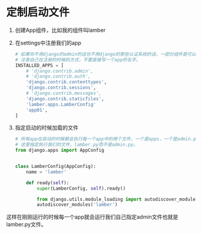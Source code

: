 # 定制启动文件

1. 创建App组件，比如我的组件叫lamber

2. 在settings中注册我们的app

   ```python
   # 如果你不用django的admin的话也不用django的那些认证系统的话，一部分组件是可以注释掉的
   # 注意自己在注册的时候的方式，不要直接写一个app的名字。
   INSTALLED_APPS = [
       # 'django.contrib.admin',
       # 'django.contrib.auth',
       'django.contrib.contenttypes',
       'django.contrib.sessions',
       # 'django.contrib.messages',
       'django.contrib.staticfiles',
       'lamber.apps.LamberConfig'
       'app01',
   ]
   ```

3. 指定启动的时候加载的文件

   ```python
   # 所有app在启动的时候都会执行每一个app中的两个文件，一个是apps，一个是admin.py，而且apps.py先执行
   # 这里指定执行我们的文件，lamber.py而不是admin.py。
   from django.apps import AppConfig
   
   
   class LamberConfig(AppConfig):
       name = 'lamber'
   
       def ready(self):
           super(LamberConfig, self).ready()
   
           from django.utils.module_loading import autodiscover_modules
           autodiscover_modules('lamber')
   ```

这样在刚刚运行的时候每一个app就会运行我们自己指定admin文件也就是lamber.py文件。